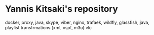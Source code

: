 # Yannis Kitsaki's repository
docker, proxy, java, skype, viber, nginx, trafaek, wildfly, glassfish, java,  playlist transfrmations (xml, xspf, m3u) vlc
